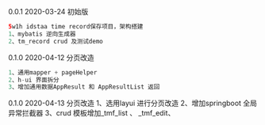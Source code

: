 0.0.1 2020-03-24 初始版
```java
5w1h idstaa time record保存项目，架构搭建
1、mybatis 逆向生成器
2、tm_record crud 及测试demo
```

0.1.0 2020-04-12 分页改造
```java
1、通用mapper + pageHelper
2、h-ui 界面拆分
3、增加通用数据AppResult 和 AppResultList 返回
```
0.1.0 2020-04-13 分页改造
1、选用layui 进行分页改造
2、增加springboot 全局异常拦截器
3、crud 模板增加_tmf_list 、 _tmf_edit、
 ```






 